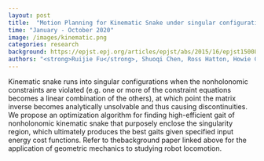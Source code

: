 ```yaml
---
layout: post
title:  "Motion Planning for Kinematic Snake under singular configuration"
time: "January - October 2020"
image: /images/kinematic.png
categories: research
background: https://epjst.epj.org/articles/epjst/abs/2015/16/epjst150085/epjst150085.html
authors: "<strong>Ruijie Fu</strong>, Shuoqi Chen, Ross Hatton, Howie Choset"
---
```

Kinematic snake runs into singular configurations when the nonholonomic constraints are violated (e.g. one or more of the constraint equations becomes a linear combination of the others), at which point the matrix inverse becomes analytically unsolvable and thus causing discontinuities. We propose an optimization algorithm for finding high-efficient gait of nonholonomic kinematic snake that purposely enclose the singularity region, which ultimately produces the best gaits given specified input energy cost functions. Refer to thebackground paper linked above for the application of geometric mechanics to studying robot locomotion.
